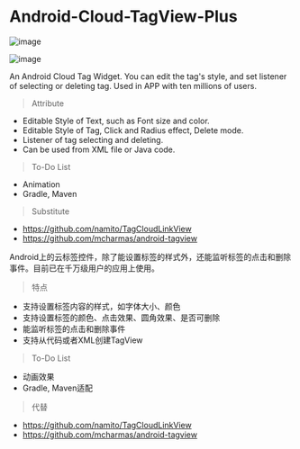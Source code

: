 # Android-Cloud-TagView-Plus

![image](https://raw.githubusercontent.com/kidhaibara/Android-Cloud-TagView-Plus/master/raw/tagview_screenshot.png)

![image](https://raw.githubusercontent.com/kidhaibara/Android-Cloud-TagView-Plus/master/raw/Screenshot_2015-03-27-16-35-42.png)

An Android Cloud Tag Widget. You can edit the tag's style, and set listener of selecting or deleting tag. Used in APP with ten millions of users. 

>Attribute

- Editable Style of Text, such as Font size and color.
- Editable Style of Tag, Click and Radius effect, Delete mode.
- Listener of tag selecting and deleting.
- Can be used from XML file or Java code.

>To-Do List

- Animation
- Gradle, Maven

>Substitute

- https://github.com/namito/TagCloudLinkView
- https://github.com/mcharmas/android-tagview


Android上的云标签控件，除了能设置标签的样式外，还能监听标签的点击和删除事件。目前已在千万级用户的应用上使用。

>特点

- 支持设置标签内容的样式，如字体大小、颜色
- 支持设置标签的颜色、点击效果、圆角效果、是否可删除
- 能监听标签的点击和删除事件
- 支持从代码或者XML创建TagView

>To-Do List

- 动画效果
- Gradle, Maven适配

>代替

- https://github.com/namito/TagCloudLinkView
- https://github.com/mcharmas/android-tagview


